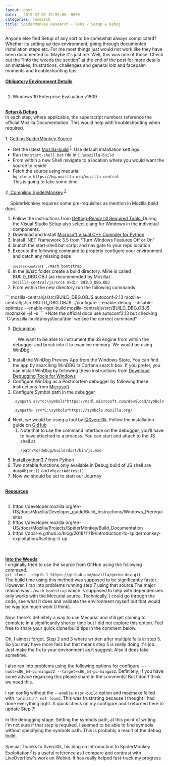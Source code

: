 ```yaml
---
layout: post
date:   2019-07-07 12:59:00 -0500
categories: research
title: SpiderMonkey Research - 0x01 - Setup & Debug
---
```


Anyone else find Setup of any sort to be somewhat always complicated? Whether its setting up dev environment, going through documented installation steps etc. For me most things just would not work like they have been documented to. Maybe it's just me. Well, this was one of those. Check out the "Into the weeds the section" at the end of the post for more details on mistakes, frustrations, challenges and general lolz and facepalm moments and troubleshooting tips.<br />
<br />
<b><u>Obligatory Environment Details</u></b><br />
<br />
1. Windows 10 Enterprise Evaluation v1809<br />
<br />
<b><u>Setup &amp; Debug</u></b><br />
In each step, where applicable, the superscript numbers reference the official Mozilla Documentation. This would help with troubleshooting when required.<br />
<br />
1. <u>Getting SpiderMonkey Source</u>.<br />
<ul>
<li>Get the latest <a href="https://ftp.mozilla.org/pub/mozilla.org/mozilla/libraries/win32/MozillaBuildSetup-Latest.exe" target="_blank">Mozilla-build</a> <sup><a href="https://developer.mozilla.org/en-US/docs/Mozilla/Developer_guide/Build_Instructions/Windows_Prerequisites#Required_tools">1</a></sup>. Use default installation settings.</li>
<li>Run the <code>start-shell.bat</code> file in <code>C:\mozilla-build</code></li>
<li>From within a new Shell navigate to a location where you would want the source to reside</li>
<li>Fetch the source using mecurial<br /><code>hg clone https://hg.mozilla.org/mozilla-central</code><br />This is going to take some time</li>
</ul>
<ul></ul>
2.<u> Compiling SpiderMonkey</u> <sup><a href="https://developer.mozilla.org/en-US/docs/Mozilla/Projects/SpiderMonkey/Build_Documentation#Developer_(debug)_build">2</a></sup><br />
<br />
&nbsp; &nbsp; SpiderMonkey requires some pre-requisites as mention in Mozilla build docs.<br />
<ol>
<li>Follow the instructions from <a href="https://developer.mozilla.org/en-US/docs/Mozilla/Developer_guide/Build_Instructions/Windows_Prerequisites#Getting_ready" target="_blank">Getting-Ready till Required Tools. </a>During the Visual Studio Setup also select clang for Windows in the individual components.&nbsp;</li>
<li>Download and Install <a href="https://www.microsoft.com/EN-US/DOWNLOAD/DETAILS.ASPX?ID=44266" target="_blank">Microsoft Visual C++ Compiler for Python</a>&nbsp;</li>
<li>Install .NET Framework 3.5 from "Turn Windows Features Off or On"</li>
<li>launch the start-shell.bat script and navigate to your repo location</li>
<li>Execute the following command to properly configure your environment and catch any missing deps</li>
<br /><code><code>mozilla-central$ </code>./mach bootstrap</code>
<li>In the js/src folder create a build directory. Mine is called BUILD_DBG.OBJ (as recommended by Mozilla)<br /><code>mozilla-central/js/src$ mkdir BUILD_DBG.OBJ</code> </li>
<li>From within the new directory run the following commands </li>
</ol>
```
mozilla-central/js/src/BUILD_DBG.OBJ$ autoconf-2.13
mozilla-central/js/src/BUILD_DBG.OBJ$ ../configure --enable-debug --disable-optimize --enable-nspr-build
mozilla-central/js/src/BUILD_DBG.OBJ$ mozmake -j4 -s
```
*Note the official docs use autoconf2.13 but checking `C:\mozilla-build\msys\local\bin` we see the correct command*

3. <u>Debugging</u><br />
<u><br /></u>
&nbsp;&nbsp;&nbsp; We want to be able to instrument the JS engine from within the debugger and break into it to examine memory. We would be using WinDbg.<br />
<ol>
<li>Install the WinDbg Preview App from the Windows Store. You can find the app by searching WinDBG in Cortana search box. If you prefer, you can install WinDbg by following these instructions from <a href="https://docs.microsoft.com/en-us/windows-hardware/drivers/debugger/debugger-download-tools" target="_blank">Download Debugging Tools for Windows</a> </li>
<li>Configure WinDbg as a Postmortem debugger by following these instructions from <a href="https://docs.microsoft.com/en-us/windows-hardware/drivers/debugger/enabling-postmortem-debugging" target="_blank">Microsoft</a></li>
<li>Configure Symbol path in the debugger<br /> <pre><code>.sympath srv*c:\symbols*https://msdl.microsoft.com/download/symbols</code></pre>
<pre><code>.sympath+ srv*C:\symbols*https://symbols.mozilla.org/</code></pre>
</li>
<li>Next, we would be using a tool by <a href="https://twitter.com/0vercl0k/status/1084555927783563264?s=20" target="_blank">@0vercl0k</a>. Follow the installation guide on <a href="https://github.com/0vercl0k/windbg-scripts" target="_blank">GitHub</a><ol>
<li>Note that to use the command interface on the debugger, you'll have to 
have attached to a process. You can start and attach to the JS shell at 
<pre><code>/path/to/debug/build/dist/bin/js.exe</code></pre>
</li>
</ol>
</li>
<li>Install python3.7 from <a href="https://www.python.org/downloads/release/python-373/" target="_blank">Python</a></li>
<li>Two notable functions only available in Debug build of JS shell are <code>dumpObject()</code> and <code>objectAddress()</code></li>
<li>Now we should be set to start our Journey</li>
</ol>
<br />
<b><u>Resources</u></b><br />
<br />
<ol>
<li>https://developer.mozilla.org/en-US/docs/Mozilla/Developer_guide/Build_Instructions/Windows_Prerequisites</li>
<li>https://developer.mozilla.org/en-US/docs/Mozilla/Projects/SpiderMonkey/Build_Documentation</li>
<li>https://doar-e.github.io/blog/2018/11/19/introduction-to-spidermonkey-exploitation/#setting-it-up</li>
</ol>
<br />
<br />
<b><u>Into the Weeds</u></b><br />
I originally tried to use the source from GitHub using the following command. <br />
<code>git clone --depth 1 https://github.com/mozilla/gecko-dev.git</code><br />
The build time using this method was supposed to be significantly faster. However, I ran into problems running step 7 using that source.The major reason was <code>./mach bootstrap</code> which is supposed to help with dependencies only works with the Mecurial source. Technically, I could go through the code, see what it does and validate the environment myself but that would be way too much work (I think).<br />
<br />
Now, there's definitely a way to use Mecurial and still get cloning to complete in a significantly shorter time but I did not explore this option. Feel free to share your quick clone/build tips in the comment below.<br />
<br />
Oh, I almost forgot. Step 2 and 3 where written after multiple fails in step 5. So you may have more fails but that means step 5 is really doing it's job. Just make the fix to your environment as it suggest. Also it does take sometime.<br />
<br />
I also ran into problems using the following options for configure. <code>--host=x86_64-pc-mingw32 --target=x86_64-pc-mingw32</code>. Definitely, If you have some advice regarding this please share in the comments! But I don't think we need this.<br />
<br />
I ran config without the <code>--enable-nspr-build</code> option and mozmake failed with <code>'prinit.h' not found</code>. This was frustrating because I thought I had done everything right. A quick check on my configure and I returned here to update Step 7!<br />
<br />
In the debugging stage. Setting the symbols path, at this point of writing. I'm not sure if that step is required. I seemed to be able to find symbols without specifying the symbols path. This is probably a result of the debug build.<br />
<br />
Special Thanks to 0vercl0k, his blog on Introduction to SpiderMonkey Exploitation<sup><a href="https://doar-e.github.io/blog/2018/11/19/introduction-to-spidermonkey-exploitation">3</a></sup> is a useful reference as I compare and contrast with LiveOverflow's work on Webkit. It has really helped fast-track my progress